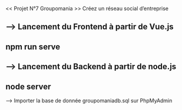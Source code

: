 << Projet N°7 Groupomania >>
Créez un réseau social d’entreprise

--> Lancement du Frontend à partir de Vue.js
-------------
npm run serve
-------------

--> Lancement du Backend à partir de node.js
-------------
node server
-------------

--> Importer la base de donnée groupomaniadb.sql sur PhpMyAdmin


